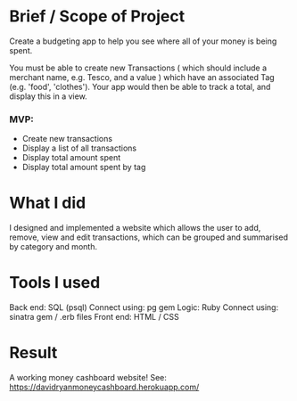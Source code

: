 # Brief / Scope of Project
Create a budgeting app to help you see where all of your money is being spent.

You must be able to create new Transactions ( which should include a merchant name, e.g. Tesco, and a value ) which have an associated Tag (e.g. 'food', 'clothes'). Your app would then be able to track a total, and display this in a view.

### MVP:

- Create new transactions
- Display a list of all transactions
- Display total amount spent
- Display total amount spent by tag

# What I did
I designed and implemented a website which allows the user to add, remove, view and edit transactions, which can be grouped and summarised by category and month.

# Tools I used
Back end: SQL (psql)
Connect using: pg gem
Logic: Ruby
Connect using: sinatra gem / .erb files
Front end: HTML / CSS

# Result
A working money cashboard website!
See: https://davidryanmoneycashboard.herokuapp.com/
